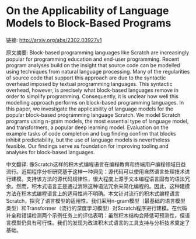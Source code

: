 # On the Applicability of Language Models to Block-Based Programs

链接: http://arxiv.org/abs/2302.03927v1

原文摘要:
Block-based programming languages like Scratch are increasingly popular for
programming education and end-user programming. Recent program analyses build
on the insight that source code can be modelled using techniques from natural
language processing. Many of the regularities of source code that support this
approach are due to the syntactic overhead imposed by textual programming
languages. This syntactic overhead, however, is precisely what block-based
languages remove in order to simplify programming. Consequently, it is unclear
how well this modelling approach performs on block-based programming languages.
In this paper, we investigate the applicability of language models for the
popular block-based programming language Scratch. We model Scratch programs
using n-gram models, the most essential type of language model, and
transformers, a popular deep learning model. Evaluation on the example tasks of
code completion and bug finding confirm that blocks inhibit predictability, but
the use of language models is nevertheless feasible. Our findings serve as
foundation for improving tooling and analyses for block-based languages.

中文翻译:
像Scratch这样的积木式编程语言在编程教育和终端用户编程领域日益流行。近期程序分析研究基于这样一种洞见：源代码可以使用自然语言处理技术进行建模。支持该方法的源代码规律性，很大程度上源于文本编程语言固有的语法冗余。然而，积木式语言正是通过消除这种语法冗余来简化编程的。因此，这种建模方法在积木式编程语言上的适用性尚不明确。本文针对流行的积木式编程语言Scratch，探究了语言模型的适用性。我们采用n-gram模型（最基础的语言模型类型）和Transformer（流行的深度学习模型）对Scratch程序进行建模。在代码补全和错误检测两个示例任务上的评估表明：虽然积木结构会降低可预测性，但语言模型仍具有可行性。我们的发现为改进积木式语言的工具支持与分析技术奠定了基础。

